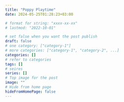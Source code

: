 ```yaml
---
title: "Poppy Playtime"
date: 2024-05-25T01:28:23+03:00

# format for string: "xxxx-xx-xx"
# lastmod: "2022-10-01"

# set false when you want the post publish
draft: false
# one category: ["category-1"]
# more categories: ["category-1", "category-2", ...]
categories: []
# refer to categories
tags: []
# seires
series: []
# Top image for the post
image: ""
# Hide from home page
hideFromHomePage: false
---
```


<!--more-->